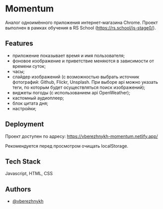 
# Momentum

Аналог одноимённого приложения интернет-магазина Chrome.
Проект выполнен в рамках обучения в RS School (https://rs.school/js-stage0/).


## Features

- приложение показывает время и имя пользователя;
- фоновое изображение и приветствие меняются в зависимости от времени суток;
- часы;
- слайдер изображений (с возможностью выбрать источник фотографий: Github, Flickr, Unsplash. При выборе api можно указать теги, по которым будет осуществляться поиск изображений);
- виджеты погоды (с использованием api OpenWeather);
- кастомный аудиоплеер;
- блок цитата дня;
- настройки;


## Deployment

Проект доступен по адресу: https://vberezhnykh-momentum.netlify.app/

Рекомендуется перед просмотром очищать localStorage.


## Tech Stack

Javascript, HTML, CSS


## Authors

- [@vberezhnykh](https://github.com/vberezhnykh)

